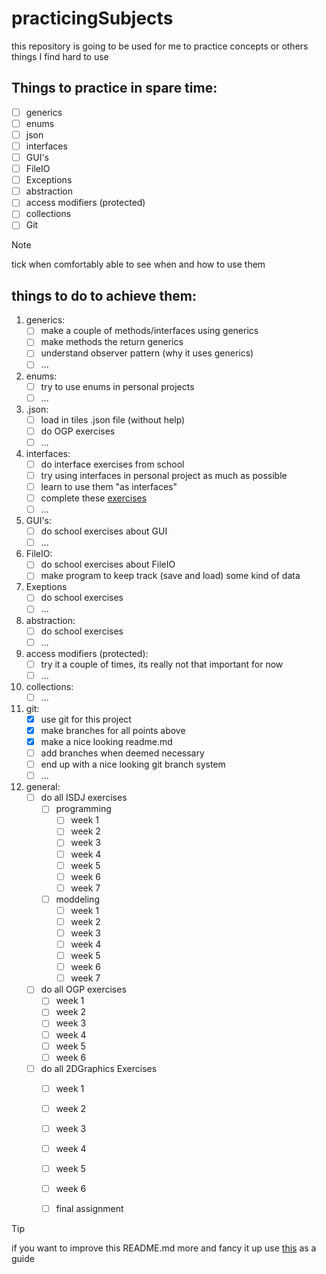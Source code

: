 # practicingSubjects
this repository is going to be used for me to practice concepts or others things I find hard to use


## Things to practice in spare time:

- [ ] generics
- [ ] enums
- [ ] json
- [ ] interfaces
- [ ] GUI's
- [ ] FileIO
- [ ] Exceptions
- [ ] abstraction
- [ ] access modifiers (protected)
- [ ] collections
- [ ] Git

>[!NOTE]
>tick when comfortably able to see when and how to use them

## things to do to achieve them:

1. generics:
   - [ ] make a couple of methods/interfaces using generics  
   - [ ] make methods the return generics
   - [ ] understand observer pattern (why it uses generics)
   - [ ] ...

2. enums:
   - [ ] try to use enums in personal projects
   - [ ] ...

3. .json: 
   - [ ] load in tiles .json file (without help)
   - [ ] do OGP exercises
   - [ ] ...

4. interfaces:
   - [ ] do interface exercises from school
   - [ ] try using interfaces in personal project as much as possible
   - [ ] learn to use them "as interfaces"
   - [ ] complete these [exercises](https://www.w3resource.com/java-exercises/index-interface.php)
   - [ ] ...

5. GUI's:
   - [ ] do school exercises about GUI
   - [ ] ...
 
6. FileIO:
   - [ ] do school exercises about FileIO
   - [ ] make program to keep track (save and load) some kind of data

7. Exeptions
   - [ ] do school exercises
   - [ ] ...

8. abstraction:
   - [ ] do school exercises
   - [ ] ...

9. access modifiers (protected):
   - [ ] try it a couple of times, its really not that important for now
   - [ ] ...

10. collections:
    - [ ] ...

11. git:
    - [X] use git for this project
    - [X] make branches for all points above
    - [X] make a nice looking readme.md
    - [ ] add branches when deemed necessary
    - [ ] end up with a nice looking git branch system
    - [ ] ...

12. general:
    - [ ] do all ISDJ exercises
      - [ ] programming
        - [ ] week 1
        - [ ] week 2
        - [ ] week 3
        - [ ] week 4
        - [ ] week 5
        - [ ] week 6
        - [ ] week 7
      - [ ] moddeling
        - [ ] week 1
        - [ ] week 2
        - [ ] week 3
        - [ ] week 4
        - [ ] week 5
        - [ ] week 6
        - [ ] week 7
           
    - [ ] do all OGP exercises
      - [ ] week 1
      - [ ] week 2
      - [ ] week 3
      - [ ] week 4
      - [ ] week 5
      - [ ] week 6
    - [ ] do all 2DGraphics Exercises
      - [ ] week 1
      - [ ] week 2
      - [ ] week 3
      - [ ] week 4
      - [ ] week 5
      - [ ] week 6
      - [ ] final assignment



>[!TIP]
>if you want to improve this README.md more and fancy it up use [this](https://docs.github.com/en/get-started/writing-on-github/getting-started-with-writing-and-formatting-on-github/basic-writing-and-formatting-syntax) as a guide
